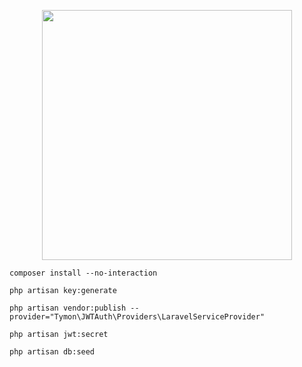 <p align="center"><a href="https://laravel.com" target="_blank"><img src="https://raw.githubusercontent.com/laravel/art/master/logo-lockup/5%20SVG/2%20CMYK/1%20Full%20Color/laravel-logolockup-cmyk-red.svg" width="400"></a></p>






```
composer install --no-interaction
```
```
php artisan key:generate
```
```
php artisan vendor:publish --provider="Tymon\JWTAuth\Providers\LaravelServiceProvider"
```
```
php artisan jwt:secret
```
```
php artisan db:seed
```
